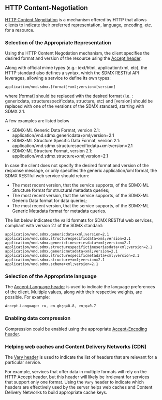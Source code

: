## HTTP Content-Negotiation

[HTTP Content Negotiation](http://www.w3.org/Protocols/rfc2616/rfc2616-sec12.html) is a mechanism offered by HTTP that allows clients to indicate their preferred representation, language, encoding, etc. for a resource.

### Selection of the Appropriate Representation

Using the HTTP Content Negotiation mechanism, the client specifies the desired format and version of the resource using the [Accept header](http://www.w3.org/Protocols/rfc2616/rfc2616-sec14.html).

Along with official mime types (e.g.: text/html, application/xml, etc), the HTTP standard also defines a syntax, which the SDMX RESTful API leverages, allowing a service to define its own types:

    application/vnd.sdmx.[format]+xml;version=[version]

where [format] should be replaced with the desired format (i.e. : genericdata, structurespecificdata, structure, etc) and [version] should be replaced with one of the versions of the SDMX standard, starting with SDMX 2.1.

A few examples are listed below

- SDMX-ML Generic Data Format, version 2.1: application/vnd.sdmx.genericdata+xml;version=2.1
- SDMX-ML Structure Specific Data Format, version 2.1: application/vnd.sdmx.structurespecificdata+xml;version=2.1
- SDMX-ML Structure Format, version 2.1: application/vnd.sdmx.structure+xml;version=2.1

In case the client does not specify the desired format and version of the response message, or only specifies the generic application/xml format, the SDMX RESTful web service should return:

- The most recent version, that the service supports, of the SDMX-ML Structure format for structural metadata queries;
- The most recent version, that the service supports, of the SDMX-ML Generic Data format for data queries;
- The most recent version, that the service supports, of the SDMX-ML Generic Metadata format for metadata queries.

The list below indicates the valid formats for SDMX RESTful web services, compliant with version 2.1 of the SDMX standard:

    application/vnd.sdmx.genericdata+xml;version=2.1
    application/vnd.sdmx.structurespecificdata+xml;version=2.1
    application/vnd.sdmx.generictimeseriesdata+xml;version=2.1
    application/vnd.sdmx.structurespecifictimeseriesdata+xml;version=2.1
    application/vnd.sdmx.genericmetadata+xml;version=2.1
    application/vnd.sdmx.structurespecificmetadata+xml;version=2.1
    application/vnd.sdmx.structure+xml;version=2.1
    application/vnd.sdmx.schema+xml;version=2.1
    
### Selection of the Appropriate language

The [Accept-Language header](http://www.w3.org/Protocols/rfc2616/rfc2616-sec14.html) is used to indicate the language preferences of the client. Multiple values, along with their respective weights, are possible. For example:

```
Accept-Language: ru, en-gb;q=0.8, en;q=0.7
```

### Enabling data compression

Compression could be enabled using the appropriate [Accept-Encoding header](http://www.w3.org/Protocols/rfc2616/rfc2616-sec14.html).

### Helping web caches and Content Delivery Networks (CDN)

The [Vary header](http://www.w3.org/Protocols/rfc2616/rfc2616-sec14.html) is used to indicate the list of headers that are relevant for a particular service.

For example, services that offer data in multiple formats will rely on the HTTP Accept header, but this header will likely be irrelevant for services that support only one format. Using the `Vary` header to indicate which headers are effectively used by the server helps web caches and Content Delivery Networks to build appropriate cache keys.
